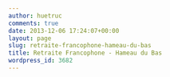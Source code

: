 ```yaml
---
author: huetruc
comments: true
date: 2013-12-06 17:24:07+00:00
layout: page
slug: retraite-francophone-hameau-du-bas
title: Retraite Francophone - Hameau du Bas
wordpress_id: 3682
---
```



